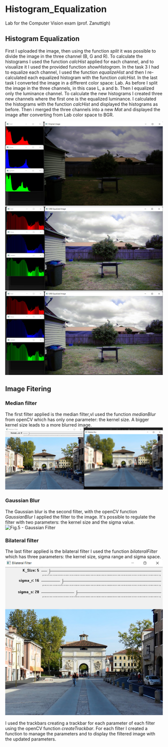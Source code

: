 # Histogram_Equalization
Lab for the Computer Vision exam (prof. Zanuttigh)

## Histogram Equalization

First I uploaded the image, then using the function _split_ it was possible to divide the image in the three channel (B, G and R).
To calculate the histograms I used the function _calcHist_ applied for each channel, and to visualize it I used the provided function _showHistogram_.
In the task 3 I had to equalize each channel, I used the function _equalizeHist_ and then I re-calculated each equalized histogram with the function _calcHist_. 
In the last task I converted the image in a different color space: Lab. As before I split the image in the three channels, in this case L, a and b. Then I equalized only the luminance channel.
To calculate the new histograms I created three new channels where the first one is the equalized luminance. I calculated the histograms with the function _calcHist_ and displayed the histograms as before.
Then i merged the three channels into a new _Mat_ and displayed the image after converting from Lab color space to BGR.

![Fig.1 - Original Image](https://github.com/urbanitomm/Histogram_Equalization/blob/main/Original.png?raw=true)
![Fig.2 - RGB Equalized](https://github.com/urbanitomm/Histogram_Equalization/blob/main/RGB_Equalized.png?raw=true)
![Fig.3 - Luminance Equalized](https://github.com/urbanitomm/Histogram_Equalization/blob/main/RGB_Equalized.png?raw=true)



## Image Fitering


### Median filter 
The first filter applied is the median filter,vI used the function _medianBlur_ from openCV which has only one parameter: the kernel size. A bigger kernel size leads to a more blurred image.
![Fig.4 - Median Filter](https://github.com/urbanitomm/Histogram_Equalization/blob/main/median_filter.png?raw=true)
### Gaussian Blur
The Gaussian blur is the second filter, with the openCV function _GaussianBlur_ I applied the filter to the image. It's possible to regulate the filter with two parameters: the kernel size and the sigma value.
![Fig.5 - Gaussian Filter](https://github.com/urbanitomm/Histogram_Equalization/blob/main/gaussian_filter.png?raw=true)
### Bilateral filter
The last filter applied is the bilateral filter I used the function _bilateralFilter_ which has three parameters: the kernel size, sigma range and sigma space.
![Fig.6 - Bilateral Filter](https://github.com/urbanitomm/Histogram_Equalization/blob/main/bilateral_filter.png?raw=true)

I used the trackbars creating a trackbar for each parameter of each filter using the openCV function _createTrackbar_. For each filter I created a function to manage the parameters and to display the filtered image with the updated parameters.

